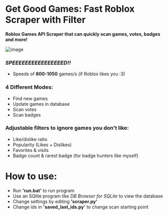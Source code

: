 # Get Good Games: Fast Roblox Scraper with Filter
**Roblox Games API Scraper that can quickly scan games, votes, badges and more!**

![image](https://github.com/Astar114/GetGoodGames/assets/111279655/e8a75b55-35ec-44a9-8f5b-0c5caa9033ed)

### *SPEEEEEEEEEEEEEEEED!!*
- Speeds of **800-1050** games/s (if Roblox likes you :3)

### 4 Different Modes:
- Find new games
- Update games in database
- Scan votes
- Scan badges

### Adjustable filters to ignore games you don't like:
- Like/dislike ratio
- Popularity (Likes + Dislikes)
- Favorites & visits
- Badge count & rarest badge (for badge hunters like myself)

# How to use:
- Run **'run.bat'** to run program	
- Use an SQlite program like *DB Browser for SQLite* to view the database
- Change settings by editing **'scraper.py'** 
- Change ids in **'saved_last_ids.py'** to change scan starting point
